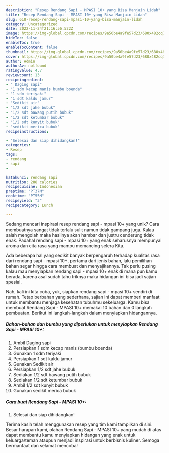 ```yaml
---
description: "Resep Rendang Sapi - MPASI 10+ yang Bisa Manjain Lidah"
title: "Resep Rendang Sapi - MPASI 10+ yang Bisa Manjain Lidah"
slug: 618-resep-rendang-sapi-mpasi-10-yang-bisa-manjain-lidah
category: Uncategorized
date: 2022-11-24T21:16:56.522Z
image: https://img-global.cpcdn.com/recipes/9a50be4a9fe57d23/680x482cq70/rendang-sapi-mpasi-10-foto-resep-utama.jpg
hideToc: false
enableToc: true
enableTocContent: false
thumbnail: https://img-global.cpcdn.com/recipes/9a50be4a9fe57d23/680x482cq70/rendang-sapi-mpasi-10-foto-resep-utama.jpg
cover: https://img-global.cpcdn.com/recipes/9a50be4a9fe57d23/680x482cq70/rendang-sapi-mpasi-10-foto-resep-utama.jpg
author: Admin
authorAv: notfound
ratingvalue: 4.7
reviewcount: 13
recipeingredient:
- " Daging sapi"
- "1 sdm kecap manis bumbu boenda"
- "1 sdm teriyaki"
- "1 sdt kaldu jamur"
- "Sedikit air"
- "1/2 sdt jahe bubuk"
- "1/2 sdt bawang putih bubuk"
- "1/2 sdt ketumbar bubuk"
- "1/2 sdt kunyit bubuk"
- "sedikit merica bubuk"
recipeinstructions:

- "Selesai dan siap dihidangkan!"
categories:
- Resep
tags:
- rendang
- sapi
- 

katakunci: rendang sapi  
nutrition: 288 calories
recipecuisine: Indonesian
preptime: "PT37M"
cooktime: "PT55M"
recipeyield: "3"
recipecategory: Lunch

---
```





Sedang mencari inspirasi resep rendang sapi - mpasi 10+ yang unik? Cara membuatnya sangat tidak terlalu sulit namun tidak gampang juga. Kalau salah mengolah maka hasilnya akan hambar dan justru cenderung tidak enak. Padahal rendang sapi - mpasi 10+ yang enak seharusnya mempunyai aroma dan cita rasa yang mampu memancing selera Kita.







Ada beberapa hal yang sedikit banyak berpengaruh terhadap kualitas rasa dari rendang sapi - mpasi 10+, pertama dari jenis bahan, lalu pemilihan bahan segar hingga cara membuat dan menyajikannya. Tak perlu pusing kalau mau menyiapkan rendang sapi - mpasi 10+ enak di mana pun kamu berada, karena asal sudah tahu triknya maka hidangan ini bisa jadi sajian spesial.






Nah, kali ini kita coba, yuk, siapkan rendang sapi - mpasi 10+ sendiri di rumah. Tetap berbahan yang sederhana, sajian ini dapat memberi manfaat untuk membantu menjaga kesehatan tubuhmu sekeluarga. Kamu bisa membuat Rendang Sapi - MPASI 10+ memakai 10 bahan dan 0 langkah pembuatan. Berikut ini langkah-langkah dalam menyiapkan hidangannya.

<!--inarticleads1-->

##### Bahan-bahan dan bumbu yang diperlukan untuk menyiapkan Rendang Sapi - MPASI 10+:

1. Ambil  Daging sapi
1. Persiapkan 1 sdm kecap manis (bumbu boenda)
1. Gunakan 1 sdm teriyaki
1. Persiapkan 1 sdt kaldu jamur
1. Gunakan Sedikit air
1. Persiapkan 1/2 sdt jahe bubuk
1. Sediakan 1/2 sdt bawang putih bubuk
1. Sediakan 1/2 sdt ketumbar bubuk
1. Ambil 1/2 sdt kunyit bubuk
1. Gunakan sedikit merica bubuk




<!--inarticleads2-->

##### Cara buat Rendang Sapi - MPASI 10+:


1. Selesai dan siap dihidangkan!



Terima kasih telah menggunakan resep yang tim kami tampilkan di sini. Besar harapan kami, olahan Rendang Sapi - MPASI 10+ yang mudah di atas dapat membantu kamu menyiapkan hidangan yang enak untuk keluarga/teman ataupun menjadi inspirasi untuk berbisnis kuliner. Semoga bermanfaat dan selamat mencoba!
